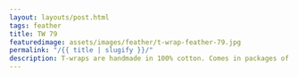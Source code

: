 ```yaml
---
layout: layouts/post.html
tags: feather
title: TW 79
featuredimage: assets/images/feather/t-wrap-feather-79.jpg
permalink: "/{{ title | slugify }}/"
description: T-wraps are handmade in 100% cotton. Comes in packages of 10 pieces of the same design. Probably the worlds best commercial for any Fun Park.
---
```

